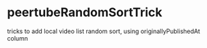 # peertubeRandomSortTrick
tricks to add local video list random sort, using originallyPublishedAt column
